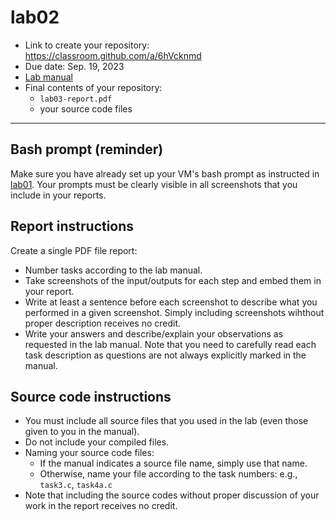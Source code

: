 # lab02
- Link to create your repository: https://classroom.github.com/a/6hVcknmd
- Due date: Sep. 19, 2023
- [Lab manual](lab03-env-setuid.pdf)
- Final contents of your repository:
  - `lab03-report.pdf`
  - your source code files
---
## Bash prompt (reminder)
Make sure you have already set up your VM's bash prompt as instructed in [lab01](https://github.com/ualbany-csi524-f23/lab01). Your prompts must be clearly visible in all screenshots that you include in your reports.

## Report instructions
Create a single PDF file report:
- Number tasks according to the lab manual.
- Take screenshots of the input/outputs for each step and embed them in your report.
- Write at least a sentence before each screenshot to describe what you performed in a given screenshot. Simply including screenshots wihthout proper description receives no credit.
- Write your answers and describe/explain your observations as requested in the lab manual. Note that you need to carefully read each task description as questions are not always explicitly marked in the manual.

## Source code instructions
- You must include all source files that you used in the lab (even those given to you in the manual).
- Do not include your compiled files.
- Naming your source code files:
  - If the manual indicates a source file name, simply use that name.
  - Otherwise, name your file according to the task numbers: e.g., `task3.c`, `task4a.c`
- Note that including the source codes without proper discussion of your work in the report receives no credit.
